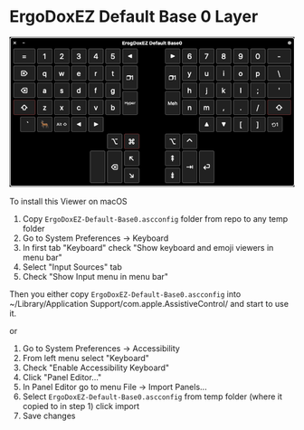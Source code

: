 # ErgoDoxEZ Default Base 0 Layer

![ErgoDox Keyboard Viewer](./Screenshot.png)

To install this Viewer on macOS

1. Copy `ErgoDoxEZ-Default-Base0.ascconfig` folder from repo to any temp folder
1. Go to System Preferences -> Keyboard
1. In first tab "Keyboard" check "Show keyboard and emoji viewers in menu bar"
1. Select "Input Sources" tab
1. Check "Show Input menu in menu bar"

Then you either copy `ErgoDoxEZ-Default-Base0.ascconfig` into ~/Library/Application Support/com.apple.AssistiveControl/ and start to use it.

or
1. Go to System Preferences -> Accessibility
1. From left menu select "Keyboard"
1. Check "Enable Accessibility Keyboard"
1. Click "Panel Editor..."
1. In Panel Editor go to menu File -> Import Panels...
1. Select `ErgoDoxEZ-Default-Base0.ascconfig` from temp folder (where it copied to in step 1) click import
1. Save changes
